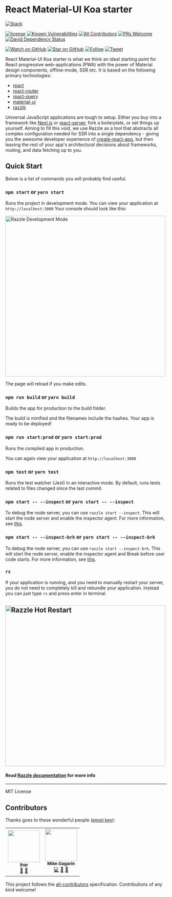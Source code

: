 # React Material-UI Koa starter

[![Stack](https://raw.githubusercontent.com/paralect/stack/master/stack-component-template/stack.png)](https://github.com/paralect/stack)

[![license](https://img.shields.io/github/license/mashape/apistatus.svg)](LICENSE)
[![Known Vulnerabilities](https://snyk.io/test/github/paralect/react-material-ui-koa-starter/badge.svg)](https://snyk.io/test/github/paralect/react-material-ui-koa-starter)
[![All Contributors](https://img.shields.io/github/all-contributors/paralect/react-material-ui-koa-starter)](#contributors)
[![PRs Welcome](https://img.shields.io/badge/PRs-welcome-brightgreen.svg)](http://makeapullrequest.com)
[![David Dependency Status](https://david-dm.org/paralect/react-material-ui-koa-starter.svg)](https://david-dm.org/paralect/react-material-ui-koa-starter)

[![Watch on GitHub](https://img.shields.io/github/watchers/paralect/react-material-ui-koa-starter.svg?style=social&label=Watch)](https://github.com/paralect/react-material-ui-koa-starter/watchers)
[![Star on GitHub](https://img.shields.io/github/stars/paralect/react-material-ui-koa-starter.svg?style=social&label=Stars)](https://github.com/paralect/react-material-ui-koa-starter/stargazers)
[![Follow](https://img.shields.io/twitter/follow/paralect.svg?style=social&label=Follow)](https://twitter.com/paralect)
[![Tweet](https://img.shields.io/twitter/url/https/github.com/paralect/react-material-ui-koa-starter.svg?style=social)](https://twitter.com/intent/tweet?text=I%27m%20using%20Stack%20components%20to%20build%20my%20next%20product%20🚀.%20Check%20it%20out:%20https://github.com/paralect/stack)

React Material-UI Koa starter is what we think an ideal starting point for React progressive web-applications (PWA) with the power of Material design components, offline-mode, SSR etc. It is based on the following primary technologies:

- [react](https://reactjs.org/)
- [react-router](https://reactrouter.com/web)
- [react-query](https://react-query.tanstack.com/)
- [material-ui](https://material-ui.com/)
- [razzle](https://razzlejs.org/)

Universal JavaScript applications are tough to setup. Either you buy into a framework like [Next.js](https://github.com/zeit/next.js) or [react-server](https://github.com/redfin/react-server), fork a boilerplate, or set things up yourself. Aiming to fill this void, we use Razzle as a tool that abstracts all complex configuration needed for SSR into a single dependency - giving you the awesome developer experience of [create-react-app](https://github.com/facebookincubator/create-react-app), but then leaving the rest of your app's architectural decisions about frameworks, routing, and data fetching up to you.

## Quick Start

Below is a list of commands you will probably find useful.

### `npm start` or `yarn start`

Runs the project in development mode.
You can view your application at `http://localhost:3000`
Your console should look like this:

<img src="https://cloud.githubusercontent.com/assets/4060187/26324663/b31788c4-3f01-11e7-8e6f-ffa48533af54.png" width="500px" alt="Razzle Development Mode"/>

The page will reload if you make edits.

### `npm run build` or `yarn build`

Builds the app for production to the build folder.

The build is minified and the filenames include the hashes.
Your app is ready to be deployed!

### `npm run start:prod` or `yarn start:prod`

Runs the compiled app in production.

You can again view your application at `http://localhost:3000`

### `npm test` or `yarn test`

Runs the test watcher (Jest) in an interactive mode.
By default, runs tests related to files changed since the last commit.

### `npm start -- --inspect` or `yarn start -- --inspect`

To debug the node server, you can use `razzle start --inspect`. This will start the node server and enable the inspector agent. For more information, see [this](https://nodejs.org/en/docs/inspector/).

### `npm start -- --inspect-brk` or `yarn start -- --inspect-brk`

To debug the node server, you can use `razzle start --inspect-brk`. This will start the node server, enable the inspector agent and Break before user code starts. For more information, see [this](https://nodejs.org/en/docs/inspector/).

### `rs`

If your application is running, and you need to manually restart your server, you do not need to completely kill and rebundle your application. Instead you can just type `rs` and press enter in terminal.

## <img src="https://user-images.githubusercontent.com/4060187/37915268-209644d0-30e7-11e8-8ef7-086b529ede8c.png" width="500px" alt="Razzle Hot Restart"/>

#### Read [Razzle documentation](https://razzlejs.org/) for more info

---

MIT License

## Contributors

Thanks goes to these wonderful people ([emoji key](https://github.com/all-contributors/all-contributors#emoji-key)):

<!-- ALL-CONTRIBUTORS-LIST:START - Do not remove or modify this section -->
<!-- prettier-ignore-start -->
<!-- markdownlint-disable -->
<table>
  <tr>
    <td align="center"><a href="https://github.com/IharKrasnik"><img src="https://avatars3.githubusercontent.com/u/2302873?v=4?s=100" width="100px;" alt=""/><br /><sub><b>Ihar</b></sub></a><br /><a href="#ideas-IharKrasnik" title="Ideas, Planning, & Feedback">🤔</a> <a href="https://github.com/paralect/react-material-ui-koa-starter/pulls?q=is%3Apr+reviewed-by%3AIharKrasnik" title="Reviewed Pull Requests">👀</a></td>
    <td align="center"><a href="https://github.com/mikhailgagarin"><img src="https://avatars2.githubusercontent.com/u/61055010?v=4?s=100" width="100px;" alt=""/><br /><sub><b>Mike Gagarin</b></sub></a><br /><a href="https://github.com/paralect/react-material-ui-koa-starter/commits?author=mikhailgagarin" title="Code">💻</a> <a href="https://github.com/paralect/react-material-ui-koa-starter/commits?author=mikhailgagarin" title="Documentation">📖</a> <a href="#ideas-mikhailgagarin" title="Ideas, Planning, & Feedback">🤔</a></td>
  </tr>
</table>

<!-- markdownlint-restore -->
<!-- prettier-ignore-end -->

<!-- ALL-CONTRIBUTORS-LIST:END -->

This project follows the [all-contributors](https://github.com/kentcdodds/all-contributors) specification. Contributions of any kind welcome!

